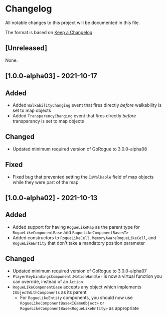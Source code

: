 # Changelog
All notable changes to this project will be documented in this file.

The format is based on [Keep a Changelog](https://keepachangelog.com/en/1.0.0/).

## [Unreleased]

None.

## [1.0.0-alpha03] - 2021-10-17

## Added
- Added `WalkabilityChanging` event that fires directly _before_ walkability is set to map objects
- Added `TransparencyChanging` event that fires directly _before_ transparancy is set to map objects

## Changed
- Updated minimum required version of GoRogue to 3.0.0-alpha08

## Fixed
- Fixed bug that prevented setting the `IsWalkable` field of map objects while they were part of the map

## [1.0.0-alpha02] - 2021-10-13

## Added
- Added support for having `RogueLikeMap` as the parent type for `RogueLikeComponentBase` and `RogueLikeComponentBase<T>`
- Added constructors to `RogueLikeCell`, `MemoryAwareRogueLikeCell`, and `RogueLikeEntity` that don't take a mandatory position parameter

## Changed
- Updated minimum required version of GoRogue to 3.0.0-alpha07
- `PlayerKeybindingsComponent.MotionHandler` is now a virtual function you can override, instead of an `Action`
- `RogueLikeComponentBase` accepts any object which implements `IObjectWithComponents` as its parent
    - For `RogueLikeEntity` components, you should now use `RogueLikeComponentBase<IGameObject>` or `RogueLikeComponentBase<RogueLikeEntity>` as appropriate